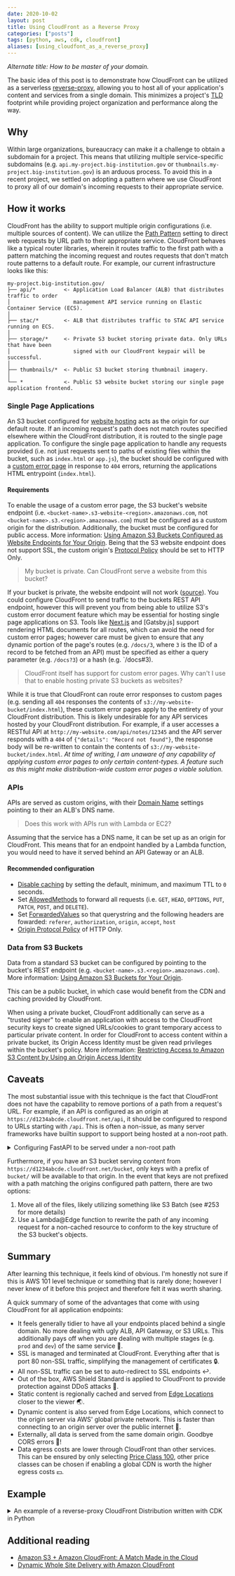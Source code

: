 ```yaml
---
date: 2020-10-02
layout: post
title: Using CloudFront as a Reverse Proxy
categories: ["posts"]
tags: [python, aws, cdk, cloudfront]
aliases: [using_cloudfont_as_a_reverse_proxy]
---
```


_Alternate title: How to be master of your domain._

The basic idea of this post is to demonstrate how CloudFront can be utilized as a serverless [reverse-proxy](https://www.cloudflare.com/learning/cdn/glossary/reverse-proxy/), allowing you to host all of your application's content and services from a single domain. This minimizes a project's [TLD](https://en.wikipedia.org/wiki/Top-level_domain) footprint while providing project organization and performance along the way.

## Why

Within large organizations, bureaucracy can make it a challenge to obtain a subdomain for a project. This means that utilizing multiple service-specific subdomains (e.g. `api.my-project.big-institution.gov` or `thumbnails.my-project.big-institution.gov`) is an arduous process. To avoid this in a recent project, we settled on adopting a pattern where we use CloudFront to proxy all of our domain's incoming requests to their appropriate service.

## How it works

CloudFront has the ability to support multiple origin configurations (i.e. multiple sources of content). We can utilize the [Path Pattern](https://docs.aws.amazon.com/AmazonCloudFront/latest/DeveloperGuide/distribution-web-values-specify.html#DownloadDistValuesPathPattern) setting to direct web requests by URL path to their appropriate service. CloudFront behaves like a typical router libraries, wherein it routes traffic to the first path with a pattern matching the incoming request and routes requests that don't match route patterns to a default route. For example, our current infrastructure looks like this:

```
my-project.big-institution.gov/
├── api/*         <- Application Load Balancer (ALB) that distributes traffic to order
│                    management API service running on Elastic Container Service (ECS).
│
├── stac/*        <- ALB that distributes traffic to STAC API service running on ECS.
│
├── storage/*     <- Private S3 bucket storing private data. Only URLs that have been
│                    signed with our CloudFront keypair will be successful.
│
├── thumbnails/*  <- Public S3 bucket storing thumbnail imagery.
│
└── *             <- Public S3 website bucket storing our single page application frontend.
```

### Single Page Applications

An S3 bucket configured for [website hosting](https://docs.aws.amazon.com/AmazonS3/latest/dev/WebsiteHosting.html) acts as the origin for our default route. If an incoming request's path does not match routes specified elsewhere within the CloudFront distribution, it is routed to the single page application. To configure the single page application to handle any requests provided (i.e. not just requests sent to paths of existing files within the bucket, such as `index.html` or `app.js`), the bucket should be configured with a [custom error page](https://docs.aws.amazon.com/AmazonS3/latest/dev/CustomErrorDocSupport.html) in response to `404` errors, returning the applications HTML entrypoint (`index.html`).

#### Requirements

To enable the usage of a custom error page, the S3 bucket's website endpoint (i.e. `<bucket-name>.s3-website-<region>.amazonaws.com`, not `<bucket-name>.s3.<region>.amazonaws.com`) must be configured as a custom origin for the distribution. Additionally, the bucket must be configured for public access. More information: [Using Amazon S3 Buckets Configured as Website Endpoints for Your Origin](https://docs.aws.amazon.com/AmazonCloudFront/latest/DeveloperGuide/DownloadDistS3AndCustomOrigins.html#concept_S3Origin_website). Being that the S3 website endpoint does not support SSL, the custom origin's [Protocol Policy](https://docs.aws.amazon.com/AmazonCloudFront/latest/DeveloperGuide/distribution-web-values-specify.html#DownloadDistValuesOriginProtocolPolicy) should be set to HTTP Only.

> My bucket is private. Can CloudFront serve a website from this bucket?

If your bucket is private, the website endpoint will not work ([source](https://aws.amazon.com/premiumsupport/knowledge-center/s3-cloudfront-website-access/)). You could configure CloudFront to send traffic to the buckets REST API endpoint, however this will prevent you from being able to utilize S3's custom error document feature which may be essential for hosting single page applications on S3.  Tools like [Next.js](https://nextjs.org/) and [Gatsby.js] support rendering HTML documents for all routes, which can avoid the need for custom error pages; however care must be given to ensure that any dynamic portion of the page's routes (e.g. `/docs/3`, where `3` is the ID of a record to be fetched from an API) must be specified as either a query parameter (e.g. `/docs?3`) or a hash (e.g. `/docs#3).

> CloudFront itself has support for custom error pages. Why can't I use that to enable hosting private S3 buckets as websites?

While it is true that CloudFront can route error responses to custom pages (e.g. sending all `404` responses the contents of `s3://my-website-bucket/index.html`), these custom error pages apply to the entirety of your CloudFront distribution. This is likely undesirable for any API services hosted by your CloudFront distribution. For example, if a user accesses a RESTful API at `http://my-website.com/api/notes/12345` and the API server responds with a `404` of `{"details": "Record not found"}`, the response body will be re-written to contain the contents of `s3://my-website-bucket/index.html`. _At time of writing, I am unaware of any capability of applying custom error pages to only certain content-types. A feature such as this might make distribution-wide custom error pages a viable solution._

### APIs

APIs are served as custom origins, with their [Domain Name](https://docs.aws.amazon.com/AmazonCloudFront/latest/DeveloperGuide/distribution-web-values-specify.html#DownloadDistValuesDomainName) settings pointing to their an ALB's DNS name.

> Does this work with APIs run with Lambda or EC2?

Assuming that the service has a DNS name, it can be set up as an origin for CloudFront. This means that for an endpoint handled by a Lambda function, you would need to have it served behind an API Gateway or an ALB.

#### Recommended configuration

- [Disable caching](https://aws.amazon.com/premiumsupport/knowledge-center/prevent-cloudfront-from-caching-files/) by setting the default, minimum, and maximum TTL to `0` seconds.
- Set [AllowedMethods](https://docs.aws.amazon.com/cloudfront/latest/APIReference/API_AllowedMethods.html) to forward all requests (i.e. `GET`, `HEAD`, `OPTIONS`, `PUT`, `PATCH`, `POST`, and `DELETE`).
- Set [ForwardedValues](https://docs.aws.amazon.com/AWSCloudFormation/latest/UserGuide/aws-properties-cloudfront-distribution-forwardedvalues.html) so that querystring and the following headers are fowarded: `referer`, `authorization`, `origin`, `accept`, `host`
- [Origin Protocol Policy](https://docs.aws.amazon.com/AmazonCloudFront/latest/DeveloperGuide/distribution-web-values-specify.html#DownloadDistValuesOriginProtocolPolicy) of HTTP Only.

### Data from S3 Buckets

Data from a standard S3 bucket can be configured by pointing to the bucket's REST endpoint (e.g. `<bucket-name>.s3.<region>.amazonaws.com`). More information: [Using Amazon S3 Buckets for Your Origin](https://docs.aws.amazon.com/AmazonCloudFront/latest/DeveloperGuide/DownloadDistS3AndCustomOrigins.html).

This can be a public bucket, in which case would benefit from the CDN and caching provided by CloudFront.

When using a private bucket, CloudFront additionally can serve as a "trusted signer" to enable an application with access to the CloudFront security keys to create signed URLs/cookies to grant temporary access to particular private content. In order for CloudFront to access content within a private bucket, its Origin Access Identity must be given read privileges within the bucket's policy. More information: [Restricting Access to Amazon S3 Content by Using an Origin Access Identity](https://docs.aws.amazon.com/AmazonCloudFront/latest/DeveloperGuide/private-content-restricting-access-to-s3.html)

## Caveats

The most substantial issue with this technique is the fact that CloudFront does not have the capability to remove portions of a path from a request's URL. For example, if an API is configured as an origin at `https://d1234abcde.cloudfront.net/api`, it should be configured to respond to URLs starting with `/api`. This is often a non-issue, as many server frameworks have builtin support to support being hosted at a non-root path.

<details>
  <summary>Configuring FastAPI to be served under a non-root path</summary>

```py
from fastapi import FastAPI, APIRouter

API_BASE_PATH = '/api'

app = FastAPI(
    title="Example API",
    docs_url=API_BASE_PATH,
    swagger_ui_oauth2_redirect_url=f"{API_BASE_PATH}/oauth2-redirect",
    openapi_url=f"{API_BASE_PATH}/openapi.json",
)
api_router = APIRouter()
app.include_router(router, prefix=API_BASE_PATH)
```

</details>

Furthermore, if you have an S3 bucket serving content from `https://d1234abcde.cloudfront.net/bucket`, only keys with a prefix of `bucket/` will be available to that origin. In the event that keys are not prefixed with a path matching the origins configured path pattern, there are two options:

1. Move all of the files, likely utilizing something like S3 Batch (see #253 for more details)
2. Use a Lambda@Edge function to rewrite the path of any incoming request for a non-cached resource to conform to the key structure of the S3 bucket's objects.

## Summary

After learning this technique, it feels kind of obvious. I'm honestly not sure if this is AWS 101 level technique or something that is rarely done; however I never knew of it before this project and therefore felt it was worth sharing.

A quick summary of some of the advantages that come with using CloudFront for all application endpoints:

- It feels generally tidier to have all your endpoints placed behind a single domain. No more dealing with ugly ALB, API Gateway, or S3 URLs. This additionally pays off when you are dealing with multiple stages (e.g. `prod` and `dev`) of the same service 🧹.
- SSL is managed and terminated at CloudFront. Everything after that is port 80 non-SSL traffic, simplifying the management of certificates 🔒.
- All non-SSL traffic can be set to auto-redirect to SSL endpoints ↩️.
- Out of the box, AWS Shield Standard is applied to CloudFront to provide protection against DDoS attacks 🏰.
- Static content is regionally cached and served from [Edge Locations](https://aws.amazon.com/cloudfront/features/#Amazon_CloudFront_Infrastructure) closer to the viewer 🌏.
- Dynamic content is also served from Edge Locations, which connect to the origin server via AWS' global private network. This is faster than connecting to an origin server over the public internet 🚀.
- Externally, all data is served from the same domain origin. Goodbye CORS errors 👋!
- Data egress costs are lower through CloudFront than other services. This can be ensured by only selecting [Price Class 100](https://docs.aws.amazon.com/AmazonCloudFront/latest/DeveloperGuide/PriceClass.html), other price classes can be chosen if enabling a global CDN is worth the higher egress costs 💴.

## Example

<details>
  <summary>An example of a reverse-proxy CloudFront Distribution written with CDK in Python</summary>

```py
from aws_cdk import (
    aws_s3 as s3,
    aws_certificatemanager as certmgr,
    aws_iam as iam,
    aws_cloudfront as cf,
    aws_elasticloadbalancingv2 as elbv2,
    core,
)


class CloudfrontDistribution(core.Construct):
    def __init__(
        self,
        scope: core.Construct,
        id: str,
        api_lb: elbv2.ApplicationLoadBalancer,
        assets_bucket: s3.Bucket,
        website_bucket: s3.Bucket,
        domain_name: str = None,
        using_gcc_acct: bool = False,
        **kwargs,
    ) -> None:
        super().__init__(scope, id, **kwargs)

        oai = cf.OriginAccessIdentity(
            self, "Identity", comment="Allow CloudFront to access S3 Bucket",
        )
        if not using_gcc_acct:
            self.grant_oai_read(oai, assets_bucket)

        certificate = (
            certmgr.Certificate(self, "Certificate", domain_name=domain_name)
            if domain_name
            else None
        )

        self.distribution = cf.CloudFrontWebDistribution(
            self,
            core.Stack.of(self).stack_name,
            alias_configuration=(
                cf.AliasConfiguration(
                    acm_cert_ref=certificate.certificate_arn, names=[domain_name]
                )
                if certificate
                else None
            ),
            comment=core.Stack.of(self).stack_name,
            origin_configs=[
                # Frontend Website
                cf.SourceConfiguration(
                    # NOTE: Can't use S3OriginConfig because we want to treat our
                    # bucket as an S3 Website Endpoint rather than an S3 REST API
                    # Endpoint. This allows us to use a custom error document to
                    # direct all requests to a single HTML document (as required
                    # to host an SPA).
                    custom_origin_source=cf.CustomOriginConfig(
                        domain_name=website_bucket.bucket_website_domain_name,
                        origin_protocol_policy=cf.OriginProtocolPolicy.HTTP_ONLY,  # In website-mode, S3 only serves HTTP # noqa: E501
                    ),
                    behaviors=[cf.Behavior(is_default_behavior=True)],
                ),
                # API load balancer
                cf.SourceConfiguration(
                    custom_origin_source=cf.CustomOriginConfig(
                        domain_name=api_lb.load_balancer_dns_name,
                        origin_protocol_policy=cf.OriginProtocolPolicy.HTTP_ONLY,
                    ),
                    behaviors=[
                        cf.Behavior(
                            path_pattern="/api*",  # No trailing slash to permit access to root path of API # noqa: E501
                            allowed_methods=cf.CloudFrontAllowedMethods.ALL,
                            forwarded_values={
                                "query_string": True,
                                "headers": [
                                    "referer",
                                    "authorization",
                                    "origin",
                                    "accept",
                                    "host",  # Required to prevent API's redirects on trailing slashes directing users to ALB endpoint # noqa: E501
                                ],
                            },
                            # Disable caching
                            default_ttl=core.Duration.seconds(0),
                            min_ttl=core.Duration.seconds(0),
                            max_ttl=core.Duration.seconds(0),
                        )
                    ],
                ),
                # Assets
                cf.SourceConfiguration(
                    s3_origin_source=cf.S3OriginConfig(
                        s3_bucket_source=assets_bucket, origin_access_identity=oai,
                    ),
                    behaviors=[
                        cf.Behavior(
                            path_pattern="/storage/*", trusted_signers=["self"],
                        )
                    ],
                ),
            ],
        )
        self.assets_path = f"https://{self.distribution.domain_name}/storage"
        core.CfnOutput(self, "Endpoint", value=self.distribution.domain_name)

    def grant_oai_read(self, oai: cf.OriginAccessIdentity, bucket: s3.Bucket):
        """
        To grant read access to our OAI, at time of writing we can not simply use
        `bucket.grant_read(oai)`. This is due to the fact that we are looking up
        our bucket by its name. For more information, see the following:
        https://stackoverflow.com/a/60917015/728583.

        As a work-around, we can manually assigned a policy statement, however
        this does not work in situations where a policy is already applied to
        the bucket (e.g. in GCC environments).
        """
        policy_statement = iam.PolicyStatement(
            actions=["s3:GetObject*", "s3:List*"],
            resources=[bucket.bucket_arn, f"{bucket.bucket_arn}/storage*"],
            principals=[],
        )
        policy_statement.add_canonical_user_principal(
            oai.cloud_front_origin_access_identity_s3_canonical_user_id
        )
        assets_policy = s3.BucketPolicy(self, "AssetsPolicy", bucket=bucket)
        assets_policy.document.add_statements(policy_statement)
```

</details>

## Additional reading

- [Amazon S3 + Amazon CloudFront: A Match Made in the Cloud](https://aws.amazon.com/blogs/networking-and-content-delivery/amazon-s3-amazon-cloudfront-a-match-made-in-the-cloud/)
- [Dynamic Whole Site Delivery with Amazon CloudFront](https://aws.amazon.com/blogs/networking-and-content-delivery/dynamic-whole-site-delivery-with-amazon-cloudfront/)
